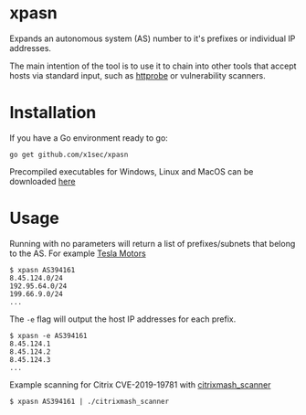 # xpasn
Expands an autonomous system (AS) number to it's prefixes or individual IP addresses.

The main intention of the tool is to use it to chain into other tools that accept hosts via standard input, such as [httprobe](https://github.com/tomnomnom/httprobe) or vulnerability scanners.

# Installation

If you have a Go environment ready to go:

```
go get github.com/x1sec/xpasn
```

Precompiled executables for Windows, Linux and MacOS can be downloaded [here](https://github.com/x1sec/xpasn/releases)

# Usage

Running with no parameters will return a list of prefixes/subnets that belong to the AS. For example [Tesla Motors](https://ipinfo.io/AS394161)
```
$ xpasn AS394161
8.45.124.0/24
192.95.64.0/24
199.66.9.0/24
...
```
The `-e` flag will output the host IP addresses for each prefix.
```
$ xpasn -e AS394161
8.45.124.1
8.45.124.2
8.45.124.3
...
```
Example scanning for Citrix CVE-2019-19781 with [citrixmash_scanner](https://github.com/x1sec/citrixmash_scanner/)
```
$ xpasn AS394161 | ./citrixmash_scanner
```

